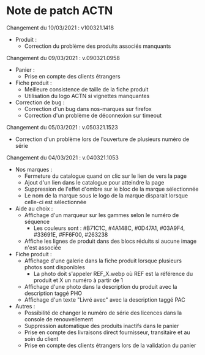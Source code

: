 Note de patch ACTN
======================

Changement du 10/03/2021 : v100321.1418
- Produit :
    - Correction du problème des produits associés manquants

Changement du 09/03/2021 : v.090321.0958
- Panier :
    - Prise en compte des clients étrangers
- Fiche produit :
    - Meilleure consistence de taille de la fiche produit
    - Utilisation du logo ACTN si vignettes manquantes
- Correction de bug :
    - Correction d'un bug dans nos-marques sur firefox
    - Correction d'un problème de déconnexion sur timeout

Changement du 05/03/2021 : v.050321.1523
- Correction d'un problème lors de l'ouverture de plusieurs numéro de série

Changement du 04/03/2021 : v.040321.1053
- Nos marques :
    - Fermeture du catalogue quand on clic sur le lien de vers la page
    - Ajout d'un lien dans le catalogue pour atteindre la page
    - Suppression de l'effet d'ombre sur le bloc de la marque sélectionnée
    - Le nom de la marque sous le logo de la marque disparait lorsque celle-ci est sélectionnée
- Aide au choix :
    - Affichage d'un marqueur sur les gammes selon le numéro de séquence
        - Les couleurs sont : #B71C1C, #4A148C, #0D47A1, #03A9F4, #33691E, #FF6F00, #263238
    - Affiche les lignes de produit dans des blocs réduits si aucune image n'est associée
- Fiche produit :
    - Affichage d'une galerie dans la fiche produit lorsque plusieurs photos sont disponibles
        - La photo doit s'appeler REF_X.webp où REF est la référence du produit et X un numéro à partir de 1
    - Affichage d'une photo dans la description du produit avec la description taggé PHO
    - Affichage d'un texte "Livré avec" avec la description taggé PAC
- Autres :
    - Possibilité de changer le numéro de série des licences dans la console de renouvellement
    - Suppression automatique des produits inactifs dans le panier
    - Prise en compte des livraisons direct fournisseur, transitaire et au soin du client
    - Prise en compte des clients étrangers lors de la validation du panier